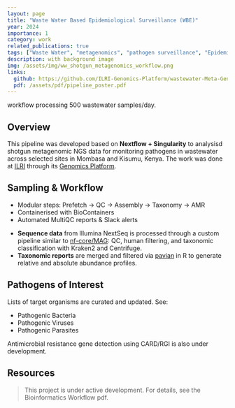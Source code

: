 ```yaml
---
layout: page
title: "Waste Water Based Epidemiological Surveillance (WBE)"
year: 2024
importance: 1
category: work
related_publications: true
tags: ["Waste Water", "metagenomics", "pathogen surveillance", "Epidemiology"]
description: with background image
img: /assets/img/ww_shotgun_metagenomics_workflow.png
links:
  github: https://github.com/ILRI-Genomics-Platform/wastewater-Meta-Genomic-Pathogen-Surveillance
  pdf: /assets/pdf/pipeline_poster.pdf
---
```


workflow processing 500 wastewater samples/day.


## Overview

This pipeline was developed based on **Nextflow + Singularity** to analysisd shotgun metagenomic NGS data for monitoring pathogens in wastewater across selected sites in Mombasa and Kisumu, Kenya. The work was done at [ILRI](https://www.ilri.org/) through its [Genomics Platform](https://www.ilri.org/research/facilities/genomics-platform).

## Sampling & Workflow

* Modular steps: Prefetch → QC → Assembly → Taxonomy → AMR
* Containerised with BioContainers
* Automated MultiQC reports & Slack alerts

- **Sequence data** from Illumina NextSeq is processed through a custom pipeline similar to [nf-core/MAG](https://nf-co.re/mag/): QC, human filtering, and taxonomic classification with Kraken2 and Centrifuge.
- **Taxonomic reports** are merged and filtered via [pavian](https://github.com/fbreitwieser/pavian) in R to generate relative and absolute abundance profiles.

## Pathogens of Interest

Lists of target organisms are curated and updated. See:
- Pathogenic Bacteria
- Pathogenic Viruses
- Pathogenic Parasites

Antimicrobial resistance gene detection using CARD/RGI is also under development.

## Resources

> This project is under active development. For details, see the Bioinformatics Workflow pdf.
